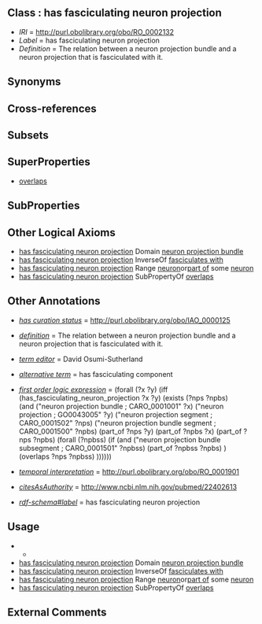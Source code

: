 
## Class : has fasciculating neuron projection

 * *IRI* = http://purl.obolibrary.org/obo/RO_0002132
 * *Label* = has fasciculating neuron projection
 * *Definition* = The relation between a neuron projection bundle and a neuron projection that is fasciculated with it.

## Synonyms


## Cross-references


## Subsets


## SuperProperties

 * [overlaps](../../RO/31/RO_0002131.md)

## SubProperties


## Other Logical Axioms

 * [has fasciculating neuron projection](../../RO/32/RO_0002132.md) Domain [neuron projection bundle](../../CARO/01/CARO_0001001.md)
 * [has fasciculating neuron projection](../../RO/32/RO_0002132.md) InverseOf [fasciculates with](../../RO/01/RO_0002101.md)
 * [has fasciculating neuron projection](../../RO/32/RO_0002132.md) Range [neuron](../../CL/40/CL_0000540.md)or[part of](../../BFO/50/BFO_0000050.md) some [neuron](../../CL/40/CL_0000540.md)
 * [has fasciculating neuron projection](../../RO/32/RO_0002132.md) SubPropertyOf [overlaps](../../RO/31/RO_0002131.md)

## Other Annotations

 * *[has curation status](../../IAO/14/IAO_0000114.md)* = http://purl.obolibrary.org/obo/IAO_0000125
 * *[definition](../../IAO/15/IAO_0000115.md)* = The relation between a neuron projection bundle and a neuron projection that is fasciculated with it.
 * *[term editor](../../IAO/17/IAO_0000117.md)* = David Osumi-Sutherland
 * *[alternative term](../../IAO/18/IAO_0000118.md)* = has fasciculating component
 * *[first order logic expression](../../IAO/26/IAO_0000426.md)* = (forall (?x ?y) 
	(iff 
		(has_fasciculating_neuron_projection ?x ?y)
		(exists (?nps ?npbs)		
			(and 
				("neuron projection bundle ; CARO_0001001" ?x)
				("neuron projection ; GO0043005" ?y)
				("neuron projection segment ; CARO_0001502" ?nps)
				("neuron projection bundle segment ; CARO_0001500" ?npbs)
				(part_of ?nps ?y)
				(part_of ?npbs ?x)
				(part_of ?nps ?npbs)
				(forall (?npbss)
					(if
						(and 
							("neuron projection bundle subsegment ; CARO_0001501" ?npbss)
							(part_of ?npbss ?npbs) 
						)
						(overlaps ?nps ?npbss)
					))))))



 * *[temporal interpretation](../../RO/00/RO_0001900.md)* = http://purl.obolibrary.org/obo/RO_0001901
 * *[citesAsAuthority](../../ty/citesAsAuthority.md)* = http://www.ncbi.nlm.nih.gov/pubmed/22402613
 * *[rdf-schema#label](../../el/rdf-schema#label.md)* = has fasciculating neuron projection

## Usage

 * -
 * [has fasciculating neuron projection](../../RO/32/RO_0002132.md) Domain [neuron projection bundle](../../CARO/01/CARO_0001001.md)
 * [has fasciculating neuron projection](../../RO/32/RO_0002132.md) InverseOf [fasciculates with](../../RO/01/RO_0002101.md)
 * [has fasciculating neuron projection](../../RO/32/RO_0002132.md) Range [neuron](../../CL/40/CL_0000540.md)or[part of](../../BFO/50/BFO_0000050.md) some [neuron](../../CL/40/CL_0000540.md)
 * [has fasciculating neuron projection](../../RO/32/RO_0002132.md) SubPropertyOf [overlaps](../../RO/31/RO_0002131.md)

## External Comments

